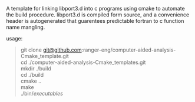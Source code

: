 A template for linking libport3.d into c programs using cmake to automate the build procedure. 
libport3.d is compiled form source, and a convenience header is autogenerated that guarentees predictable fortran to c function name mangling.

usage:
> git clone git@github.com:ranger-eng/computer-aided-analysis-Cmake_template.git  
> cd ./computer-aided-analysis-Cmake_templates.git   
> mkdir ./build  
> cd ./build  
> cmake ..  
> make  
> ./bin/*executables*  


